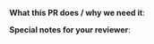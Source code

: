 <!-- Thanks for sending a pull request!

Before you click the 'Create pull request' make sure that:
- This PR introduces a single feature of fix, just one
- This PR does not leave the main branch broken
- Every commit in this PR has a commit message explaining what do you change,
  why and what is the outcome
- If your change introduces a complex concept or a change to user interaction
  with the project or the application, make sure to document it

-->

**What this PR does / why we need it**:

**Special notes for your reviewer**:
